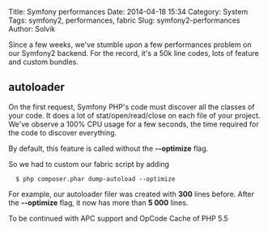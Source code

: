 Title: Symfony performances
Date: 2014-04-18 15:34
Category: System
Tags: symfony2, performances, fabric
Slug: symfony2-performances
Author: Solvik

Since a few weeks, we've stumble upon a few performances problem on our Symfony2 backend.
For the record, it's a 50k line codes, lots of feature and custom bundles.


autoloader
----

On the first request, Symfony PHP's code must discover all the classes of your code.
It does a lot of stat/open/read/close on each file of your project.
We've observe a 100% CPU usage for a few seconds, the time required for the code to discover everything.

By default, this feature is called without the **--optimize** flag.

So we had to custom our fabric script by adding

   	  $ php composer.phar dump-autoload --optimize

For example, our autoloader filer was created with **300** lines before.
After the **--optimize** flag, it now has more than **5 000** lines.


To be continued with APC support and OpCode Cache of PHP 5.5